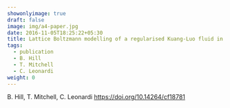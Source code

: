```yaml
---
showonlyimage: true
draft: false
image: img/a4-paper.jpg
date: 2016-11-05T18:25:22+05:30
title: Lattice Boltzmann modelling of a regularised Kuang-Luo fluid in a carotid artery
tags:
  - publication
  - B. Hill
  - T. Mitchell
  - C. Leonardi
weight: 0
---
```


B. Hill, T. Mitchell, C. Leonardi
https://doi.org/10.14264/cf18781
